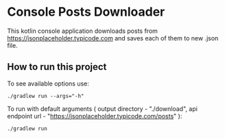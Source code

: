# Console Posts Downloader

This kotlin console application downloads posts
from https://jsonplaceholder.typicode.com and
saves each of them to new .json file.

## How to run this project

To see available options use:

`./gradlew run --args="-h"`

To run with default arguments 
(
output directory - "./download", 
api endpoint url - "https://jsonplaceholder.typicode.com/posts" 
):

`./gradlew run`